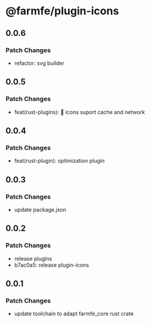 # @farmfe/plugin-icons

## 0.0.6

### Patch Changes

- refactor: svg builder

## 0.0.5

### Patch Changes

- feat(rust-plugins): 🎸 icons suport cache and network

## 0.0.4

### Patch Changes

- feat(rust-plugin): optimization plugin

## 0.0.3

### Patch Changes

- update package.json

## 0.0.2

### Patch Changes

- release plugins
- b7ac0a5: release plugin-icons

## 0.0.1

### Patch Changes

- update toolchain to adapt farmfe_core rust crate
